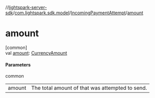 //[lightspark-server-sdk](../../../index.md)/[com.lightspark.sdk.model](../index.md)/[IncomingPaymentAttempt](index.md)/[amount](amount.md)

# amount

[common]\
val [amount](amount.md): [CurrencyAmount](../-currency-amount/index.md)

#### Parameters

common

| | |
|---|---|
| amount | The total amount of that was attempted to send. |
